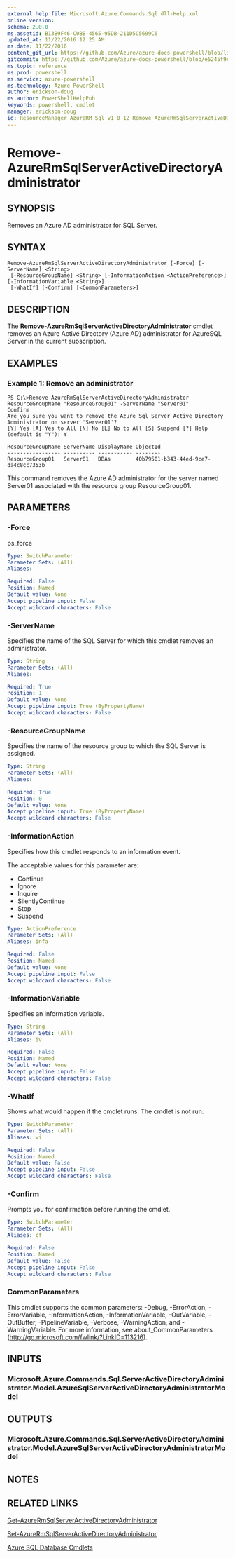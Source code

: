 ```yaml
---
external help file: Microsoft.Azure.Commands.Sql.dll-Help.xml
online version: 
schema: 2.0.0
ms.assetid: B13B9F46-C0BB-4565-95DB-211D5C5699C6
updated_at: 11/22/2016 12:25 AM
ms.date: 11/22/2016
content_git_url: https://github.com/Azure/azure-docs-powershell/blob/live/azureps-cmdlets-docs/ResourceManager/AzureRM.Sql/v1.0.12/Remove-AzureRmSqlServerActiveDirectoryAdministrator.md
gitcommit: https://github.com/Azure/azure-docs-powershell/blob/e5245f9c2ed759dca260172c12d4ef03cef0982a/azureps-cmdlets-docs/ResourceManager/AzureRM.Sql/v1.0.12/Remove-AzureRmSqlServerActiveDirectoryAdministrator.md
ms.topic: reference
ms.prod: powershell
ms.service: azure-powershell
ms.technology: Azure PowerShell
author: erickson-doug
ms.author: PowerShellHelpPub
keywords: powershell, cmdlet
manager: erickson-doug
id: ResourceManager_AzureRM_Sql_v1_0_12_Remove_AzureRmSqlServerActiveDirectoryAdministrator_md
---
```


# Remove-AzureRmSqlServerActiveDirectoryAdministrator

## SYNOPSIS
Removes an Azure AD administrator for SQL Server.

## SYNTAX

```
Remove-AzureRmSqlServerActiveDirectoryAdministrator [-Force] [-ServerName] <String>
 [-ResourceGroupName] <String> [-InformationAction <ActionPreference>] [-InformationVariable <String>]
 [-WhatIf] [-Confirm] [<CommonParameters>]
```

## DESCRIPTION
The **Remove-AzureRmSqlServerActiveDirectoryAdministrator** cmdlet removes an Azure Active Directory (Azure AD) administrator for AzureSQL Server in the current subscription.

## EXAMPLES

### Example 1: Remove an administrator
```
PS C:\>Remove-AzureRmSqlServerActiveDirectoryAdministrator -ResourceGroupName "ResourceGroup01" -ServerName "Server01"
Confirm 
Are you sure you want to remove the Azure Sql Server Active Directory Administrator on server 'Server01'? 
[Y] Yes [A] Yes to All [N] No [L] No to All [S] Suspend [?] Help (default is "Y"): Y 

ResourceGroupName ServerName DisplayName ObjectId 
----------------- ---------- ----------- -------- 
ResourceGroup01   Server01   DBAs        40b79501-b343-44ed-9ce7-da4c8cc7353b
```

This command removes the Azure AD administrator for the server named Server01 associated with the resource group ResourceGroup01.

## PARAMETERS

### -Force
ps_force

```yaml
Type: SwitchParameter
Parameter Sets: (All)
Aliases: 

Required: False
Position: Named
Default value: None
Accept pipeline input: False
Accept wildcard characters: False
```

### -ServerName
Specifies the name of the SQL Server for which this cmdlet removes an administrator.

```yaml
Type: String
Parameter Sets: (All)
Aliases: 

Required: True
Position: 1
Default value: None
Accept pipeline input: True (ByPropertyName)
Accept wildcard characters: False
```

### -ResourceGroupName
Specifies the name of the resource group to which the SQL Server is assigned.

```yaml
Type: String
Parameter Sets: (All)
Aliases: 

Required: True
Position: 0
Default value: None
Accept pipeline input: True (ByPropertyName)
Accept wildcard characters: False
```

### -InformationAction
Specifies how this cmdlet responds to an information event.

The acceptable values for this parameter are:

- Continue
- Ignore
- Inquire
- SilentlyContinue
- Stop
- Suspend

```yaml
Type: ActionPreference
Parameter Sets: (All)
Aliases: infa

Required: False
Position: Named
Default value: None
Accept pipeline input: False
Accept wildcard characters: False
```

### -InformationVariable
Specifies an information variable.

```yaml
Type: String
Parameter Sets: (All)
Aliases: iv

Required: False
Position: Named
Default value: None
Accept pipeline input: False
Accept wildcard characters: False
```

### -WhatIf
Shows what would happen if the cmdlet runs.
The cmdlet is not run.

```yaml
Type: SwitchParameter
Parameter Sets: (All)
Aliases: wi

Required: False
Position: Named
Default value: False
Accept pipeline input: False
Accept wildcard characters: False
```

### -Confirm
Prompts you for confirmation before running the cmdlet.

```yaml
Type: SwitchParameter
Parameter Sets: (All)
Aliases: cf

Required: False
Position: Named
Default value: False
Accept pipeline input: False
Accept wildcard characters: False
```

### CommonParameters
This cmdlet supports the common parameters: -Debug, -ErrorAction, -ErrorVariable, -InformationAction, -InformationVariable, -OutVariable, -OutBuffer, -PipelineVariable, -Verbose, -WarningAction, and -WarningVariable. For more information, see about_CommonParameters (http://go.microsoft.com/fwlink/?LinkID=113216).

## INPUTS

### Microsoft.Azure.Commands.Sql.ServerActiveDirectoryAdministrator.Model.AzureSqlServerActiveDirectoryAdministratorModel

## OUTPUTS

### Microsoft.Azure.Commands.Sql.ServerActiveDirectoryAdministrator.Model.AzureSqlServerActiveDirectoryAdministratorModel

## NOTES

## RELATED LINKS

[Get-AzureRmSqlServerActiveDirectoryAdministrator](xref:ResourceManager/AzureRM.Sql/v1.0.12/Get-AzureRmSqlServerActiveDirectoryAdministrator.md)

[Set-AzureRmSqlServerActiveDirectoryAdministrator](xref:ResourceManager/AzureRM.Sql/v1.0.12/Set-AzureRmSqlServerActiveDirectoryAdministrator.md)

[Azure SQL Database Cmdlets](xref:ResourceManager/AzureRM.Sql/v1.0.12/AzureRM.Sql.md)


